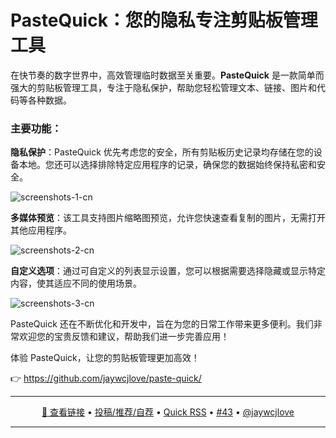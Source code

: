 PasteQuick：您的隐私专注剪贴板管理工具
===

在快节奏的数字世界中，高效管理临时数据至关重要。**PasteQuick** 是一款简单而强大的剪贴板管理工具，专注于隐私保护，帮助您轻松管理文本、链接、图片和代码等各种数据。

### 主要功能：

**隐私保护**：PasteQuick 优先考虑您的安全，所有剪贴板历史记录均存储在您的设备本地。您还可以选择排除特定应用程序的记录，确保您的数据始终保持私密和安全。

![screenshots-1-cn](https://github.com/user-attachments/assets/41081eac-3d24-4887-b288-6a13a088b258)

**多媒体预览**：该工具支持图片缩略图预览，允许您快速查看复制的图片，无需打开其他应用程序。

![screenshots-2-cn](https://github.com/user-attachments/assets/7d088189-63b7-465a-982e-0a9488c4a71e)

**自定义选项**：通过可自定义的列表显示设置，您可以根据需要选择隐藏或显示特定内容，使其适应不同的使用场景。

![screenshots-3-cn](https://github.com/user-attachments/assets/addc1683-4c1c-4601-89bb-d95dfad382a9)

PasteQuick 还在不断优化和开发中，旨在为您的日常工作带来更多便利。我们非常欢迎您的宝贵反馈和建议，帮助我们进一步完善应用！

体验 PasteQuick，让您的剪贴板管理更加高效！

👉 https://github.com/jaywcjlove/paste-quick/

---

<p align="center">
<a href="https://github.com/jaywcjlove/paste-quick/" target="_blank">🔗 查看链接</a> • 
<a href="https://github.com/jaywcjlove/quick-rss/issues/new/choose" target="_blank">投稿/推荐/自荐</a> • 
<a href="https://wangchujiang.com/quick-rss/feeds/index.html" target="_blank">Quick RSS</a> • 
<a href="https://github.com/jaywcjlove/quick-rss/issues/43" target="_blank">#43</a> • 
<a href="https://github.com/jaywcjlove" target="_blank">@jaywcjlove</a>
</p>

---
    